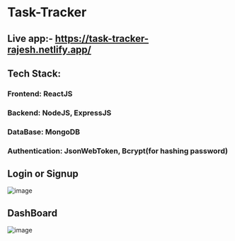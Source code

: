 # Task-Tracker

## Live app:- https://task-tracker-rajesh.netlify.app/

## Tech Stack:
### Frontend: ReactJS
### Backend: NodeJS, ExpressJS
### DataBase: MongoDB
### Authentication: JsonWebToken, Bcrypt(for hashing password)

## Login or Signup
![image](https://github.com/Rajesh1951/Task-Tracker/assets/106857701/24600882-e0d8-4655-bb14-eef09d59b3d5)

## DashBoard
![image](https://github.com/Rajesh1951/Task-Tracker/assets/106857701/d74a6053-7b91-4221-ae4c-b7d79332afd2)
